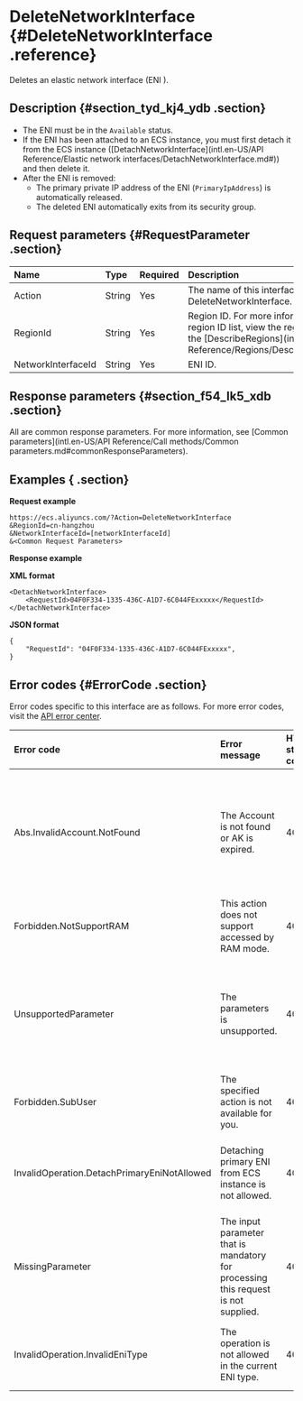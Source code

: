 # DeleteNetworkInterface {#DeleteNetworkInterface .reference}

Deletes an elastic network interface \(ENI \).

## Description {#section_tyd_kj4_ydb .section}

-   The ENI must be in the `Available` status.
-   If the ENI has been attached to an ECS instance, you must first detach it from the ECS instance \([DetachNetworkInterface](intl.en-US/API Reference/Elastic network interfaces/DetachNetworkInterface.md#)\) and then delete it.
-   After the ENI is removed:
    -   The primary private IP address of the ENI \(`PrimaryIpAddress`\) is automatically released.
    -   The deleted ENI automatically exits from its security group.

## Request parameters {#RequestParameter .section}

|Name|Type|Required|Description|
|:---|:---|:-------|:----------|
|Action|String|Yes|The name of this interface. Value: DeleteNetworkInterface.|
|RegionId|String|Yes|Region ID. For more information about the region ID list, view the region list by calling the [DescribeRegions](intl.en-US/API Reference/Regions/DescribeRegions.md#).|
|NetworkInterfaceId|String|Yes|ENI ID.|

## Response parameters {#section_f54_lk5_xdb .section}

All are common response parameters. For more information, see [Common parameters](intl.en-US/API Reference/Call methods/Common parameters.md#commonResponseParameters).

## Examples { .section}

**Request example** 

```
https://ecs.aliyuncs.com/?Action=DeleteNetworkInterface
&RegionId=cn-hangzhou
&NetworkInterfaceId=[networkInterfaceId]
&<Common Request Parameters>
```

**Response example** 

**XML format**

```
<DetachNetworkInterface>
    <RequestId>04F0F334-1335-436C-A1D7-6C044FExxxxx</RequestId>
</DetachNetworkInterface>
```

 **JSON format** 

```
{
    "RequestId": "04F0F334-1335-436C-A1D7-6C044FExxxxx",
}
```

## Error codes {#ErrorCode .section}

Error codes specific to this interface are as follows. For more error codes, visit the [API error center](https://error-center.alibabacloud.com/status/product/Ecs).

|Error code|Error message|HTTP status code |Description|
|:---------|:------------|:----------------|:----------|
|Abs.InvalidAccount.NotFound|The Account is not found or AK is expired.|403|The specified Alibaba Cloud account does not exist. Alternatively, your AccessKey expires.|
|Forbidden.NotSupportRAM|This action does not support accessed by RAM mode.|403|Ram users are not allowed to perform this operation.|
|UnsupportedParameter|The parameters is unsupported.|400|The specified parameter does not exist. Alternatively, the specified parameter is not supported.|
|Forbidden.SubUser|The specified action is not available for you.|403|Ram users are not allowed to perform this operation.|
|InvalidOperation.DetachPrimaryEniNotAllowed|Detaching primary ENI from ECS instance is not allowed.|400|You cannot detach the primary network interface from an ECS instance.|
|MissingParameter|The input parameter that is mandatory for processing this request is not supplied.|400|You must specify the required parameter.|
|InvalidOperation.InvalidEniType|The operation is not allowed in the current ENI type.|403|The specified action failed due to the type of the ENI.|


